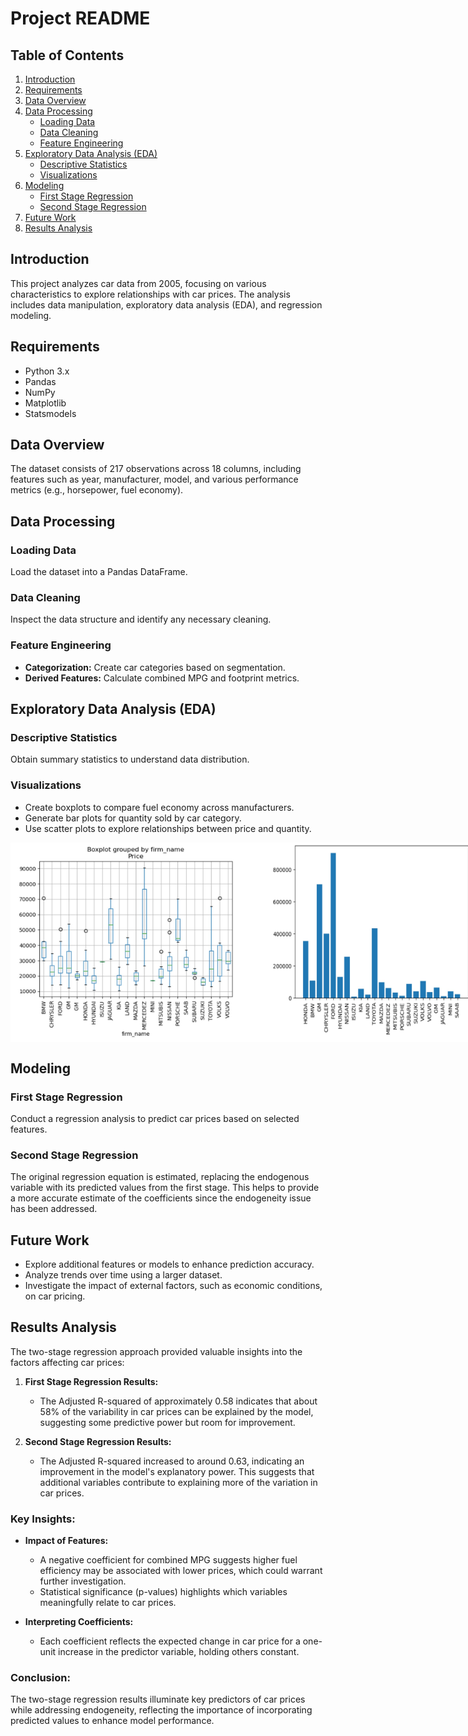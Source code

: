 # Project README

## Table of Contents
1. [Introduction](#introduction)
2. [Requirements](#requirements)
3. [Data Overview](#data-overview)
4. [Data Processing](#data-processing)
   - [Loading Data](#loading-data)
   - [Data Cleaning](#data-cleaning)
   - [Feature Engineering](#feature-engineering)
5. [Exploratory Data Analysis (EDA)](#exploratory-data-analysis-eda)
   - [Descriptive Statistics](#descriptive-statistics)
   - [Visualizations](#visualizations)
6. [Modeling](#modeling)
   - [First Stage Regression](#first-stage-regression)
   - [Second Stage Regression](#second-stage-regression)
7. [Future Work](#future-work)
8. [Results Analysis](#results-analysis)

## Introduction
This project analyzes car data from 2005, focusing on various characteristics to explore relationships with car prices. The analysis includes data manipulation, exploratory data analysis (EDA), and regression modeling.

## Requirements
- Python 3.x
- Pandas
- NumPy
- Matplotlib
- Statsmodels

## Data Overview
The dataset consists of 217 observations across 18 columns, including features such as year, manufacturer, model, and various performance metrics (e.g., horsepower, fuel economy).

## Data Processing

### Loading Data
Load the dataset into a Pandas DataFrame.

### Data Cleaning
Inspect the data structure and identify any necessary cleaning.

### Feature Engineering
- **Categorization:** Create car categories based on segmentation.
- **Derived Features:** Calculate combined MPG and footprint metrics.

## Exploratory Data Analysis (EDA)

### Descriptive Statistics
Obtain summary statistics to understand data distribution.

### Visualizations
- Create boxplots to compare fuel economy across manufacturers.
- Generate bar plots for quantity sold by car category.
- Use scatter plots to explore relationships between price and quantity.

<div style="display: flex; justify-content: space-around;">
    <img src="https://github.com/RoryQo/Demand-Estimation-Project/raw/main/Graph1.jpg" alt="Graph 1" style="width: 400px;"/>
    <img src="https://github.com/RoryQo/Demand-Estimation-Project/raw/main/graph2.jpg" alt="Graph 2" style="width: 400px;"/>
</div>

## Modeling

### First Stage Regression
Conduct a regression analysis to predict car prices based on selected features.

### Second Stage Regression
The original regression equation is estimated, replacing the endogenous variable with its predicted values from the first stage. This helps to provide a more accurate estimate of the coefficients since the endogeneity issue has been addressed.

## Future Work
- Explore additional features or models to enhance prediction accuracy.
- Analyze trends over time using a larger dataset.
- Investigate the impact of external factors, such as economic conditions, on car pricing.

## Results Analysis
The two-stage regression approach provided valuable insights into the factors affecting car prices:

1. **First Stage Regression Results:**
   - The Adjusted R-squared of approximately 0.58 indicates that about 58% of the variability in car prices can be explained by the model, suggesting some predictive power but room for improvement.

2. **Second Stage Regression Results:**
   - The Adjusted R-squared increased to around 0.63, indicating an improvement in the model's explanatory power. This suggests that additional variables contribute to explaining more of the variation in car prices.

### Key Insights:
- **Impact of Features:** 
  - A negative coefficient for combined MPG suggests higher fuel efficiency may be associated with lower prices, which could warrant further investigation.
  - Statistical significance (p-values) highlights which variables meaningfully relate to car prices.

- **Interpreting Coefficients:**
  - Each coefficient reflects the expected change in car price for a one-unit increase in the predictor variable, holding others constant.

### Conclusion:
The two-stage regression results illuminate key predictors of car prices while addressing endogeneity, reflecting the importance of incorporating predicted values to enhance model performance.
